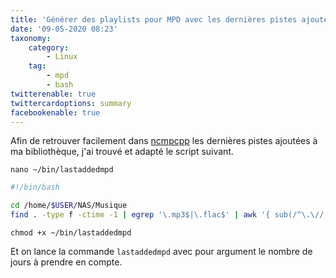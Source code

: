 ```yaml
---
title: 'Générer des playlists pour MPD avec les dernières pistes ajoutées'
date: '09-05-2020 08:23'
taxonomy:
    category:
        - Linux
    tag:
        - mpd
        - bash
twitterenable: true
twittercardoptions: summary
facebookenable: true
---
```


Afin de retrouver facilement dans [ncmpcpp](/blog/ncmpcpp) les dernières pistes ajoutées à ma bibliothèque, j'ai trouvé et adapté le script suivant.

```shell
nano ~/bin/lastaddedmpd
```

```bash
#!/bin/bash

cd /home/$USER/NAS/Musique
find . -type f -ctime -1 | egrep '\.mp3$|\.flac$' | awk '{ sub(/^\.\//, ""); print }' | sort -n > /home/$USER/NAS/Musique/playlists/$(date +%d-%m-%Y)_last_$1_days.m3u
```

```shell
chmod +x ~/bin/lastaddedmpd
```

Et on lance la commande `lastaddedmpd` avec pour argument le nombre de jours à prendre en compte.